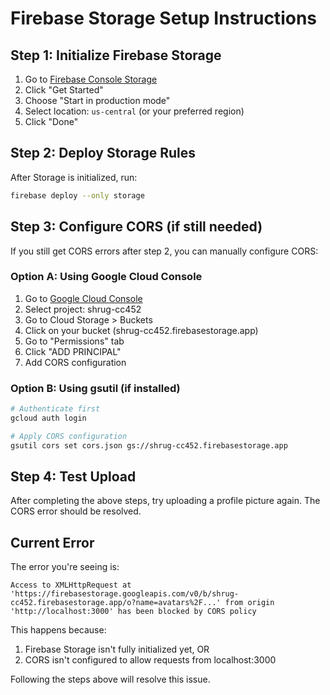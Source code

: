# Firebase Storage Setup Instructions

## Step 1: Initialize Firebase Storage
1. Go to [Firebase Console Storage](https://console.firebase.google.com/project/shrug-cc452/storage)
2. Click "Get Started"
3. Choose "Start in production mode" 
4. Select location: `us-central` (or your preferred region)
5. Click "Done"

## Step 2: Deploy Storage Rules
After Storage is initialized, run:
```bash
firebase deploy --only storage
```

## Step 3: Configure CORS (if still needed)
If you still get CORS errors after step 2, you can manually configure CORS:

### Option A: Using Google Cloud Console
1. Go to [Google Cloud Console](https://console.cloud.google.com/)
2. Select project: shrug-cc452
3. Go to Cloud Storage > Buckets
4. Click on your bucket (shrug-cc452.firebasestorage.app)
5. Go to "Permissions" tab
6. Click "ADD PRINCIPAL" 
7. Add CORS configuration

### Option B: Using gsutil (if installed)
```bash
# Authenticate first
gcloud auth login

# Apply CORS configuration
gsutil cors set cors.json gs://shrug-cc452.firebasestorage.app
```

## Step 4: Test Upload
After completing the above steps, try uploading a profile picture again. The CORS error should be resolved.

## Current Error
The error you're seeing is:
```
Access to XMLHttpRequest at 'https://firebasestorage.googleapis.com/v0/b/shrug-cc452.firebasestorage.app/o?name=avatars%2F...' from origin 'http://localhost:3000' has been blocked by CORS policy
```

This happens because:
1. Firebase Storage isn't fully initialized yet, OR
2. CORS isn't configured to allow requests from localhost:3000

Following the steps above will resolve this issue.